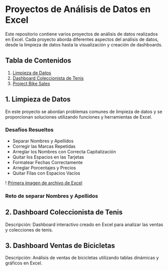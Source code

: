 # Proyectos de Análisis de Datos en Excel

Este repositorio contiene varios proyectos de análisis de datos realizados en Excel. Cada proyecto aborda diferentes aspectos del análisis de datos, desde la limpieza de datos hasta la visualización y creación de dashboards.

## Tabla de Contenidos
1. [Limpieza de Datos](#limpieza-de-datos)
2. [Dashboard Coleccionista de Tenis](#dashboard-coleccionista-de-tenis)
3. [Project Bike Sales](#project-bike-sales)

## 1. Limpieza de Datos
En este proyecto se abordan problemas comunes de limpieza de datos y se proporcionan soluciones utilizando funciones y herramientas de Excel.

### Desafíos Resueltos
- Separar Nombres y Apellidos
- Corregir las Marcas Repetidas
- Arreglar los Nombres con Correcta Capitalización
- Quitar los Espacios en las Tarjetas
- Formatear Fechas Correctamente
- Arreglar Porcentajes y Precios
- Quitar Filas con Espacios Vacíos

!	[Primera imagen de archivo de Excel](/assets/images-limpieza-datos/Limpieza1c1.png)



### Reto de separar Nombres y Apellidos

## 2. Dashboard Coleccionista de Tenis
Descripción: Dashboard interactivo creado en Excel para analizar las ventas y colecciones de tenis.

## 3. Dashboard Ventas de Bicicletas
Descripción: Análisis de ventas de bicicletas utilizando tablas dinámicas y gráficos en Excel.
